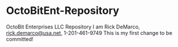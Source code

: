 # OctoBitEnt-Repository
OctoBit Enterprises LLC Repository
I am Rick DeMarco, rick.demarco@usa.net, 1-201-461-9749
This is my first change to be committed!
